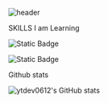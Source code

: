 ![header](https://capsule-render.vercel.app/api?type=waving&color=auto&height=150&section=header&text=ytdev0612&fontSize=60)

SKILLS I am Learning

![Static Badge](https://img.shields.io/badge/python-blue?logo=python&logoColor=white)

![Static Badge](https://img.shields.io/badge/mysql-skyblue?logo=mysql&logoColor=white)


Github stats

![ytdev0612's GitHub stats](https://github-readme-stats.vercel.app/api?username=ytdev0612&show_icons=true&theme=radical)

